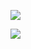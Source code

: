 [![](https://lh3.googleusercontent.com/mjCRe86VtRhUI3VUjR2VQ0ZDV_AZhC8ITxVxfH4c1YLuOsCW3ZkfxQg37zPjl_-ClMqD2ZQMGubquM_8ZQ60pfTejXuyE6m4Xrd8QxPjzdcn57EVeJpoTKbh0-mAUIiZRfBHjg14F_iQbO-7YMG_krX4k3goJJglR_YQwOJtk7Glzxl8VSvuRk5fb6k3IkY2wJXh5cnuJZhmzh2-uHfbwrolhKinW_PNkOfn99ejGYTQpt4gz-ZGLKg3OJT7w7h0rwOCKnMPwJbkXNBbj02N6kbc0fo8VNxz_psDyfq9ltp0wGaZ5tTqFEBzBZ0JsTcH5Xy1unUkcGA2BE39nuB9-40Qe7-4RTr4dusTecQqvMIRT021Ju21g6uqLAcb8aFBgMh8E_yLKDKkz4dmOsUlGmo6pz1w1hFhMbTcoTPVnojxZKGWrQiV-ccHrxhCRvHA70BrZ3agyvkiI76KarrNXNXazXjJ4VRzgpADuSst1j7XR8A0BagWE_sZ2cd_JjyRmsGvrP70wmFwSqRZDzemfaCUoI12NCd3B5MEQ9TYbIvZEkVBRso3JwYR2S6UBwM2CzHoecbfu7pRiBjNiIdU0eQjulD6ISZUkEdIGPIm=w2142-h1606-no?.jpg)](https://gist.github.com/sliu-photo/ab39368800565b831849c6de28659850#file-dscf7799-md)

[![](https://lh3.googleusercontent.com/dK25EsoUpRNxLQG4l8xDqIh0sQJvGw6aH17_Yi_Avu0orMHtuyZyJhPEQYNtR2rbTjqQPFOP4hBzBqlzEPEQQa8GPrRU_6raS8Rg4Ma1xiu347_bhU_WQ4JKtOU4g5ZX3SA1odNbddc754P0Pdmh1zmYnI3DQqqrnQlHnV2MgkwMFjYM0iUS4bzjWuulq5xLKjQoYCJg5th2szr_3Ftbt_ke_sLF-5AlIEeqv6vRQtxHmvbAjEeUjB49PxxbdylP6TAibw8kgaaGgxu4OMVCOqDf5_6yMcUYtMBNqcA2frDQJRd-6JXU_d5pnNM6CLt3kxpjnHTpED1HRPRPg3ENYU-WnALf5_zPhZ9LVzyzcokDNM70onZ3JPQd0nnUV3v6GPM1-NEQLM6RLj7uD0LkzWeEgHXGRitpeE7d9L5ndZR7NJg4jJAPfQyWaYorNW5hOeZdZcvAOdu9jCdJMXpPth5Z1QdK3JDXCNXCwb2dsusK3vTq4a4atWczVrY9Y6E816EZecM_gepWMlElf6Jc0Gnla9rDyjzTOOmYgXygv-Ii4haT-0dK0nIGioR7QTyOqKZXopY1eIGrRZ7d93xckWB3AtcXC_K0pPJ5o8kj=w2140-h1604-no?.jpg)](https://gist.github.com/sliu-photo/f6975f14b6ad791460f413c9a7deabcb#file-dscf7793-md)
